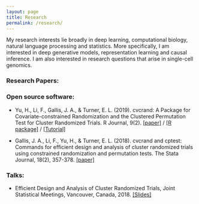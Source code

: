 ```yaml
---
layout: page
title: Research
permalink: /research/
---
```


My research interests lie broadly in deep learning, computational biology, natural language processing and statistics.  More specifically, I am interested in deep generative models, representation learning and causal inference. I am also interested in research questions that arise in single-cell genomics. 

### Research Papers:



### Open source software:

- Yu, H., Li, F., Gallis, J. A., & Turner, E. L. (2019). cvcrand: A Package for Covariate-constrained Randomization and the Clustered Permutation Test for Cluster Randomized Trials. R Journal, 9(2). [[paper]](https://journal.r-project.org/archive/2019/RJ-2019-027/index.html) / [[R package]](https://cran.r-project.org/web/packages/cvcrand/index.html) / [[Tutorial]](https://cran.r-project.org/web/packages/cvcrand/vignettes/cvcrand.html)

- Gallis, J. A., Li, F., Yu, H., & Turner, E. L. (2018). cvcrand and cptest: Commands for efficient design and analysis of cluster randomized trials using constrained randomization and permutation tests. The Stata Journal, 18(2), 357-378. [[paper]](https://journals.sagepub.com/doi/abs/10.1177/1536867X1801800204)


### Talks:


- Efficient Design and Analysis of Cluster Randomized Trials, Joint Statistical Meetings, Vancouver, Canada, 2018. [[Slides]](https://ww2.amstat.org/meetings/jsm/2018/onlineprogram/AbstractDetails.cfm?abstractid=329514)